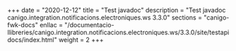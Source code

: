 +++
date        = "2020-12-12"
title       = "Test javadoc"
description = "Test javadoc canigo.integration.notificacions.electroniques.ws 3.3.0"
sections    = "canigo-fwk-docs"
enllac		= "/documentacio-llibreries/canigo.integration.notificacions.electroniques.ws/3.3.0/site/testapidocs/index.html"
weight		= 2
+++
